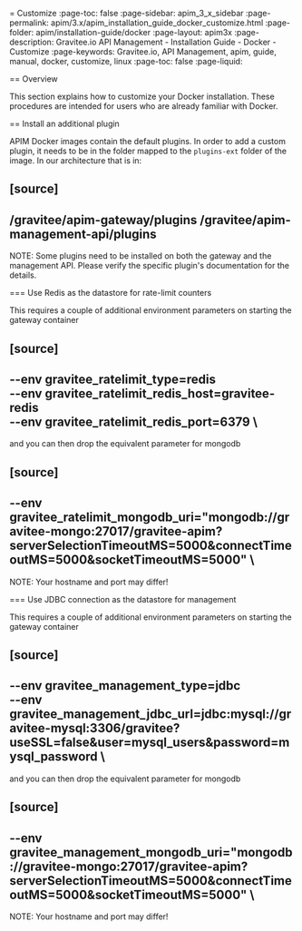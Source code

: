 = Customize
:page-toc: false
:page-sidebar: apim_3_x_sidebar
:page-permalink: apim/3.x/apim_installation_guide_docker_customize.html
:page-folder: apim/installation-guide/docker
:page-layout: apim3x
:page-description: Gravitee.io API Management - Installation Guide - Docker - Customize
:page-keywords: Gravitee.io, API Management, apim, guide, manual, docker, customize, linux
:page-toc: false
:page-liquid:


== Overview

This section explains how to customize your Docker installation. These procedures are intended for users who are already familiar with Docker.

== Install an additional plugin

APIM Docker images contain the default plugins. In order to add a custom plugin, it needs to be in the folder mapped to the `plugins-ext` folder of the image. In our architecture that is in:

[source]
----
/gravitee/apim-gateway/plugins
/gravitee/apim-management-api/plugins
----

NOTE: Some plugins need to be installed on both the gateway and the management API. Please verify the specific plugin's documentation for the details.

=== Use Redis as the datastore for rate-limit counters

This requires a couple of additional environment parameters on starting the gateway container

[source]
----
  --env gravitee_ratelimit_type=redis \
  --env gravitee_ratelimit_redis_host=gravitee-redis \
  --env gravitee_ratelimit_redis_port=6379 \  
----

and you can then drop the equivalent parameter for mongodb

[source]
----
  --env gravitee_ratelimit_mongodb_uri="mongodb://gravitee-mongo:27017/gravitee-apim?serverSelectionTimeoutMS=5000&connectTimeoutMS=5000&socketTimeoutMS=5000" \
----

NOTE: Your hostname and port may differ!

=== Use JDBC connection as the datastore for management

This requires a couple of additional environment parameters on starting the gateway container

[source]
----
  --env gravitee_management_type=jdbc \
  --env gravitee_management_jdbc_url=jdbc:mysql://gravitee-mysql:3306/gravitee?useSSL=false&user=mysql_users&password=mysql_password \
----

and you can then drop the equivalent parameter for mongodb

[source]
----
  --env gravitee_management_mongodb_uri="mongodb://gravitee-mongo:27017/gravitee-apim?serverSelectionTimeoutMS=5000&connectTimeoutMS=5000&socketTimeoutMS=5000" \
----

NOTE: Your hostname and port may differ!
